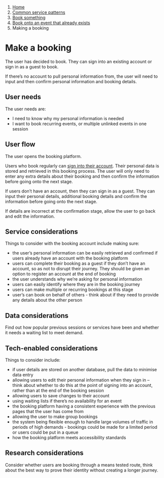 1.  [Home](/docs/core/contents)
2.	[Common service patterns](/docs/core/common-service-patterns/overview)
3.  [Book something](/docs/core/common-service-patterns/service-patterns/book-something/overview)
4.  [Book onto an event that already exists](/docs/core/common-service-patterns/service-patterns/book-something/book-onto-an-event-that-already-exists/overview)
4.  Making a booking

# Make a booking
The user has decided to book. They can sign into an existing account or sign in as a guest to book.

If there’s no account to pull personal information from, the user will need to input and then confirm personal information and booking details. 

## User needs

The user needs are:

* I need to know why my personal information is needed
* I want to book recurring events, or multiple unlinked events in one session

## User flow

The user opens the booking platform. 

Users who book regularly can [sign into their account](/docs/core/common-service-patterns/service-patterns/register-something/overview). Their personal data is stored and retrieved in this booking process. The user will only need to enter any extra details about their booking and then confirm the information before going onto the next stage. 

If users don’t have an account, then they can sign in as a guest. They can input their personal details, additional booking details and confirm the information before going onto the next stage.

If details are incorrect at the confirmation stage, allow the user to go back and edit the information.  

## Service considerations

Things to consider with the booking account include making sure:

* the user’s personal information can be easily retrieved and confirmed if users already have an account with the booking platform
* users can complete their booking as a guest if they don’t have an account, so as not to disrupt their journey. They should be given an option to register an account at the end of booking
* the user understands why we’re asking for personal information
* users can easily identify where they are in the booking journey
* users can make multiple or recurring bookings at this stage
* user’s can book on behalf of others -  think about if they need to provide any details about the other person

## Data considerations

Find out how popular previous sessions or services have been and whether it needs a waiting list to meet demand.

## Tech-enabled considerations

Things to consider include:

* if user details are stored on another database, pull the data to minimise data entry
* allowing users to edit their personal information when they sign in – think about whether to do this at the point of signing into an account, rather than at the end of the booking session
* allowing users to save changes to their account
* using waiting lists if there’s no availability for an event
* the booking platform having a consistent experience with the previous pages that the user has come from
* allowing the user to make group bookings
* the system being flexible enough to handle large volumes of traffic in periods of high demands - bookings could be made for a limited period or users could be put in a queue
* how the booking platform meets accessibility standards

## Research considerations

Consider whether users are booking through a means tested route, think about the best way to prove their identity without creating a longer journey.
